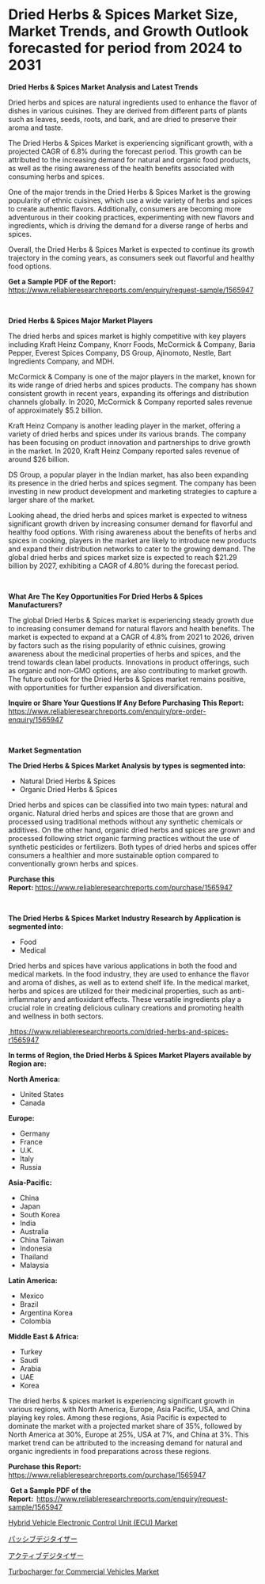 <p><h1>Dried Herbs & Spices Market Size, Market Trends, and Growth Outlook forecasted for period from 2024 to 2031</h1></p><p><strong>Dried Herbs & Spices Market Analysis and Latest Trends</strong></p>
<p><p>Dried herbs and spices are natural ingredients used to enhance the flavor of dishes in various cuisines. They are derived from different parts of plants such as leaves, seeds, roots, and bark, and are dried to preserve their aroma and taste.</p><p>The Dried Herbs & Spices Market is experiencing significant growth, with a projected CAGR of 6.8% during the forecast period. This growth can be attributed to the increasing demand for natural and organic food products, as well as the rising awareness of the health benefits associated with consuming herbs and spices.</p><p>One of the major trends in the Dried Herbs & Spices Market is the growing popularity of ethnic cuisines, which use a wide variety of herbs and spices to create authentic flavors. Additionally, consumers are becoming more adventurous in their cooking practices, experimenting with new flavors and ingredients, which is driving the demand for a diverse range of herbs and spices.</p><p>Overall, the Dried Herbs & Spices Market is expected to continue its growth trajectory in the coming years, as consumers seek out flavorful and healthy food options.</p></p>
<p><strong>Get a Sample PDF of the Report:&nbsp;</strong> <a href="https://www.reliableresearchreports.com/enquiry/request-sample/1565947">https://www.reliableresearchreports.com/enquiry/request-sample/1565947</a></p>
<p>&nbsp;</p>
<p><strong>Dried Herbs & Spices Major Market Players</strong></p>
<p><p>The dried herbs and spices market is highly competitive with key players including Kraft Heinz Company, Knorr Foods, McCormick & Company, Baria Pepper, Everest Spices Company, DS Group, Ajinomoto, Nestle, Bart Ingredients Company, and MDH. </p><p>McCormick & Company is one of the major players in the market, known for its wide range of dried herbs and spices products. The company has shown consistent growth in recent years, expanding its offerings and distribution channels globally. In 2020, McCormick & Company reported sales revenue of approximately $5.2 billion.</p><p>Kraft Heinz Company is another leading player in the market, offering a variety of dried herbs and spices under its various brands. The company has been focusing on product innovation and partnerships to drive growth in the market. In 2020, Kraft Heinz Company reported sales revenue of around $26 billion.</p><p>DS Group, a popular player in the Indian market, has also been expanding its presence in the dried herbs and spices segment. The company has been investing in new product development and marketing strategies to capture a larger share of the market. </p><p>Looking ahead, the dried herbs and spices market is expected to witness significant growth driven by increasing consumer demand for flavorful and healthy food options. With rising awareness about the benefits of herbs and spices in cooking, players in the market are likely to introduce new products and expand their distribution networks to cater to the growing demand. The global dried herbs and spices market size is expected to reach $21.29 billion by 2027, exhibiting a CAGR of 4.80% during the forecast period.</p></p>
<p>&nbsp;</p>
<p><strong>What Are The Key Opportunities For Dried Herbs & Spices Manufacturers?</strong></p>
<p><p>The global Dried Herbs & Spices market is experiencing steady growth due to increasing consumer demand for natural flavors and health benefits. The market is expected to expand at a CAGR of 4.8% from 2021 to 2026, driven by factors such as the rising popularity of ethnic cuisines, growing awareness about the medicinal properties of herbs and spices, and the trend towards clean label products. Innovations in product offerings, such as organic and non-GMO options, are also contributing to market growth. The future outlook for the Dried Herbs & Spices market remains positive, with opportunities for further expansion and diversification.</p></p>
<p><strong>Inquire or Share Your Questions If Any Before Purchasing This Report:</strong> <a href="https://www.reliableresearchreports.com/enquiry/pre-order-enquiry/1565947">https://www.reliableresearchreports.com/enquiry/pre-order-enquiry/1565947</a></p>
<p>&nbsp;</p>
<p><strong>Market Segmentation</strong></p>
<p><strong>The Dried Herbs & Spices Market Analysis by types is segmented into:</strong></p>
<p><ul><li>Natural Dried Herbs & Spices</li><li>Organic Dried Herbs & Spices</li></ul></p>
<p><p>Dried herbs and spices can be classified into two main types: natural and organic. Natural dried herbs and spices are those that are grown and processed using traditional methods without any synthetic chemicals or additives. On the other hand, organic dried herbs and spices are grown and processed following strict organic farming practices without the use of synthetic pesticides or fertilizers. Both types of dried herbs and spices offer consumers a healthier and more sustainable option compared to conventionally grown herbs and spices.</p></p>
<p><strong>Purchase this Report:&nbsp;</strong><a href="https://www.reliableresearchreports.com/purchase/1565947">https://www.reliableresearchreports.com/purchase/1565947</a></p>
<p>&nbsp;</p>
<p><strong>The Dried Herbs & Spices Market Industry Research by Application is segmented into:</strong></p>
<p><ul><li>Food</li><li>Medical</li></ul></p>
<p><p>Dried herbs and spices have various applications in both the food and medical markets. In the food industry, they are used to enhance the flavor and aroma of dishes, as well as to extend shelf life. In the medical market, herbs and spices are utilized for their medicinal properties, such as anti-inflammatory and antioxidant effects. These versatile ingredients play a crucial role in creating delicious culinary creations and promoting health and wellness in both sectors.</p></p>
<p><a href="https://www.reliableresearchreports.com/dried-herbs-and-spices-r1565947">&nbsp;https://www.reliableresearchreports.com/dried-herbs-and-spices-r1565947</a></p>
<p><strong>In terms of Region, the Dried Herbs & Spices Market Players available by Region are:</strong></p>
<p>
    <p> <strong> North America: </strong>
        <ul>
            <li>United States</li>
            <li>Canada</li>
        </ul>
        </p> 
    <p> <strong> Europe: </strong>
        <ul>
            <li>Germany</li>
            <li>France</li>
            <li>U.K.</li>
            <li>Italy</li>
            <li>Russia</li>
        </ul>
        </p> 
    <p> <strong> Asia-Pacific: </strong>
        <ul>
            <li>China</li>
            <li>Japan</li>
            <li>South Korea</li>
            <li>India</li>
            <li>Australia</li>
            <li>China Taiwan</li>
            <li>Indonesia</li>
            <li>Thailand</li>
            <li>Malaysia</li>
        </ul>
        </p> 
    <p> <strong> Latin America: </strong>
        <ul>
            <li>Mexico</li>
            <li>Brazil</li>
            <li>Argentina Korea</li>
            <li>Colombia</li>
        </ul>
        </p> 
    <p> <strong> Middle East & Africa: </strong>
        <ul>
            <li>Turkey</li>
            <li>Saudi</li>
            <li>Arabia</li>
            <li>UAE</li>
            <li>Korea</li>
        </ul>
    </p>
    </p>
<p><p>The dried herbs & spices market is experiencing significant growth in various regions, with North America, Europe, Asia Pacific, USA, and China playing key roles. Among these regions, Asia Pacific is expected to dominate the market with a projected market share of 35%, followed by North America at 30%, Europe at 25%, USA at 7%, and China at 3%. This market trend can be attributed to the increasing demand for natural and organic ingredients in food preparations across these regions.</p></p>
<p><strong>Purchase this Report: </strong><a href="https://www.reliableresearchreports.com/purchase/1565947">https://www.reliableresearchreports.com/purchase/1565947</a></p>
<p>&nbsp;<strong>Get a Sample PDF of the Report:&nbsp;&nbsp;</strong><a href="https://www.reliableresearchreports.com/enquiry/request-sample/1565947">https://www.reliableresearchreports.com/enquiry/request-sample/1565947</a></p>
<p><strong></strong></p>
<p><p><a href="https://issuu.com/reportprime-2/docs/hybrid-vehicle-electronic-control-unit-ecu-market-">Hybrid Vehicle Electronic Control Unit (ECU) Market</a></p><p><a href="https://github.com/luffiazaza/Market-Research-Report-List-1/blob/main/320864117688.md">パッシブデジタイザー</a></p><p><a href="https://github.com/avbqbctihcbe2/Market-Research-Report-List-1/blob/main/580229617687.md">アクティブデジタイザー</a></p><p><a href="https://issuu.com/reportprime-2/docs/turbocharger-for-commercial-vehicles-market-size-2">Turbocharger for Commercial Vehicles Market</a></p></p>
